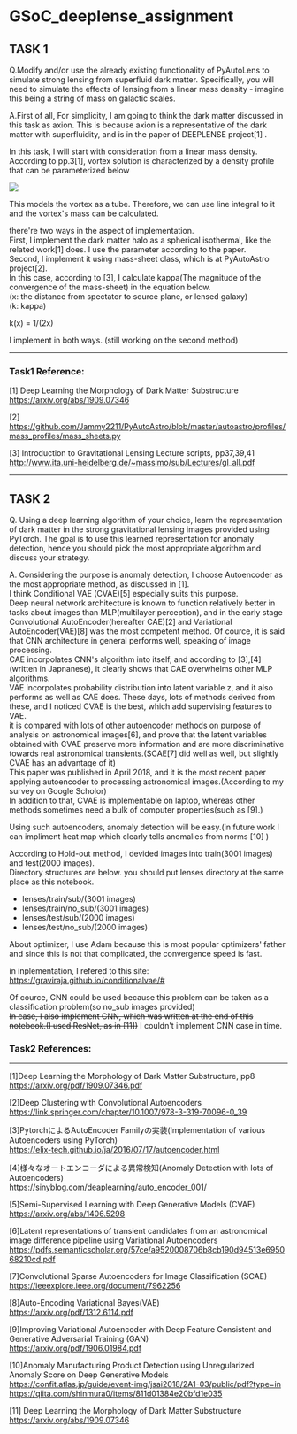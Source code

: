 # GSoC_deeplense_assignment


## TASK 1
Q.Modify and/or use the already existing functionality of PyAutoLens to simulate strong lensing from superfluid dark matter. Specifically, you will need to simulate the effects of lensing from a linear mass density - imagine this being a string of mass on galactic scales.

A.First of all, For simplicity, I am going to think the dark matter discussed in this task as axion. This is because axion is a representative of the dark matter with superfluidity, and is in the paper of DEEPLENSE project[1] .

In this task,
I will start with consideration from a linear mass density.  
According to pp.3[1], vortex solution is characterized by a density profile that can be parameterized below

![](https://user-images.githubusercontent.com/39507181/77626407-ac967b80-6f88-11ea-8aa7-3bdfe15afcd2.png)

This models the vortex as a tube. Therefore, we can use line integral to it and the vortex's mass can be calculated.

there're two ways in the aspect of implementation.  
First, I implement the dark matter halo as a spherical isothermal, like the related work[1] does. I use the parameter according to the paper.  
Second, I implement it using mass-sheet class, which is at PyAutoAstro project[2].  
In this case, according to [3], I calculate kappa(The magnitude of the convergence of the mass-sheet) in the equation below.   
(x: the distance from spectator to source plane, or lensed galaxy)  
(k: kappa)  
  
k(x) = 1/(2x)  
  
I implement in both ways. (still working on the second method)
  
 ------ 
 
### Task1 Reference:  
   
 [1] Deep Learning the Morphology of Dark Matter Substructure
 https://arxiv.org/abs/1909.07346
 
 [2] https://github.com/Jammy2211/PyAutoAstro/blob/master/autoastro/profiles/mass_profiles/mass_sheets.py
   
 [3] Introduction to Gravitational Lensing Lecture scripts, pp37,39,41
 http://www.ita.uni-heidelberg.de/~massimo/sub/Lectures/gl_all.pdf
 
 ------
 
 
## TASK 2

Q. Using a deep learning algorithm of your choice, learn the representation of dark matter in the strong gravitational lensing images provided using PyTorch.
The goal is to use this learned representation for anomaly detection, hence you should pick the most appropriate algorithm and discuss your strategy.   
   
A. Considering the purpose is anomaly detection, I choose Autoencoder as the most appropriate method, as discussed in [1].  
I think Conditional VAE (CVAE)[5] especially suits this purpose.   
Deep neural network architecture is known to function relatively better in tasks about images than MLP(multilayer perception), and in the early stage Convolutional AutoEncoder(hereafter CAE)[2] and Variational AutoEncoder(VAE)[8] was the most competent method.
Of cource, it is said that CNN architecture in general performs well, speaking of image processing.  
CAE incorpolates CNN's algorithm into itself, and according to [3],[4] (written in Japnanese), it clearly shows that CAE overwhelms other MLP algorithms.   
VAE incorpolates probability distribution into latent variable z, and it also performs as well as CAE does.
These days, lots of methods derived from these, and I noticed CVAE is the best, which add supervising features to VAE.  
it is compared with lots of other autoencoder methods on purpose of analysis on astronomical images[6], and prove that the latent variables obtained with CVAE preserve more information and are more discriminative towards real astronomical transients.(SCAE[7] did well as well, but slightly CVAE has an advantage of it)    
This paper was published in April 2018, and it is the most recent paper applying autoencoder to processing astronomical images.(According to my survey on Google Scholor)  
In addition to that, CVAE is implementable on laptop, whereas other methods sometimes need a bulk of computer properties(such as [9].)  
  
Using such autoencoders, anomaly detection will be easy.(in future work I can impliment heat map which clearly tells anomalies from norms [10] )  
  
According to Hold-out method, I devided images into train(3001 images) and test(2000 images).   
Directory structures are below. you should put lenses directory at the same place as this notebook.   
- lenses/train/sub/(3001 images)
- lenses/train/no_sub/(3001 images)
- lenses/test/sub/(2000 images)
- lenses/test/no_sub/(2000 images)
  
About optimizer, I use Adam because this is most popular optimizers' father and since this is not that complicated, the convergence speed is fast.  
  
in inplementation, I refered to this site:   
https://graviraja.github.io/conditionalvae/#  
  
  
  
Of cource, CNN could be used because this problem can be taken as a classification problem(so no_sub images provided)  
~~In case, I also implement CNN, which was written at the end of this notebook.(I used ResNet, as in [11])~~
I couldn't implement CNN case in time.  
  
  
### Task2 References:  
  
----  
  
[1]Deep Learning the Morphology of Dark Matter Substructure, pp8  
https://arxiv.org/pdf/1909.07346.pdf

[2]Deep Clustering with Convolutional Autoencoders  
https://link.springer.com/chapter/10.1007/978-3-319-70096-0_39

[3]PytorchによるAutoEncoder Familyの実装(Implementation of various Autoencoders using PyTorch)  
https://elix-tech.github.io/ja/2016/07/17/autoencoder.html

[4]様々なオートエンコーダによる異常検知(Anomaly Detection with lots of Autoencoders)  
https://sinyblog.com/deaplearning/auto_encoder_001/

[5]Semi-Supervised Learning with Deep Generative Models (CVAE)  
https://arxiv.org/abs/1406.5298

[6]Latent representations of transient candidates from an astronomical image difference pipeline using Variational Autoencoders  
https://pdfs.semanticscholar.org/57ce/a9520008706b8cb190d94513e695068210cd.pdf

[7]Convolutional Sparse Autoencoders for Image Classification (SCAE)  
https://ieeexplore.ieee.org/document/7962256

[8]Auto-Encoding Variational Bayes(VAE)  
https://arxiv.org/pdf/1312.6114.pdf

[9]Improving Variational Autoencoder with Deep Feature Consistent and Generative Adversarial Training (GAN)  
https://arxiv.org/pdf/1906.01984.pdf

[10]Anomaly Manufacturing Product Detection using Unregularized Anomaly Score on Deep Generative Models  
https://confit.atlas.jp/guide/event-img/jsai2018/2A1-03/public/pdf?type=in  
https://qiita.com/shinmura0/items/811d01384e20bfd1e035

[11] Deep Learning the Morphology of Dark Matter Substructure https://arxiv.org/abs/1909.07346
  
  
